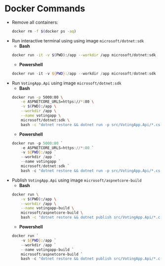 # Docker Commands

* Remove all containers:
    ```bash
    docker rm -f $(docker ps -aq)
    ```
* Run interactive terminal using using image `microsoft/dotnet:sdk`
    * **Bash**
    ```bash
    docker run -it -v $(PWD):/app --workdir /app microsoft/dotnet:sdk
    ```
    * **Powershell**
    ```powershell
    docker run -it -v ${PWD}:/app --workdir /app microsoft/dotnet:sdk
    ```
* Run `VotingApp.Api` using image `microsoft/dotnet:sdk`
    * **Bash**
    ```bash
    docker run -p 5000:80 \
        -e ASPNETCORE_URLS=https://*:80 \
        -v $(PWD):/app \
        --workdir /app \
        --name votingapp \
        microsoft/dotnet:sdk \
        bash -c "dotnet restore && dotnet run -p src/VotingApp.Api/*.csproj"
    ```
    * **Powershell**
    ```powershell
    docker run -p 5000:80 `
        -e ASPNETCORE_URLS=https://*:80 `
        -v ${PWD}:/app `
        --workdir /app `
        --name votingapp `
        microsoft/dotnet:sdk `
        bash -c "dotnet restore && dotnet run -p src/VotingApp.Api/*.csproj"
    ```
* Publish `VotingApp.Api` using image `microsoft/aspnetcore-build`
    * **Bash**
    ```bash
    docker run \
        -v $(PWD):/app \
        --workdir /app \
        --name votingapp-build \
        microsoft/aspnetcore-build \
        bash -c "dotnet restore && dotnet publish src/VotingApp.Api/*.csproj -o build"
    ```
    * **Powershell**
    ```powershell
    docker run `
        -v ${PWD}:/app `
        --workdir /app `
        --name votingapp-build `
        microsoft/aspnetcore-build `
        bash -c "dotnet restore && dotnet publish src/VotingApp.Api/*.csproj -o build"
    ```